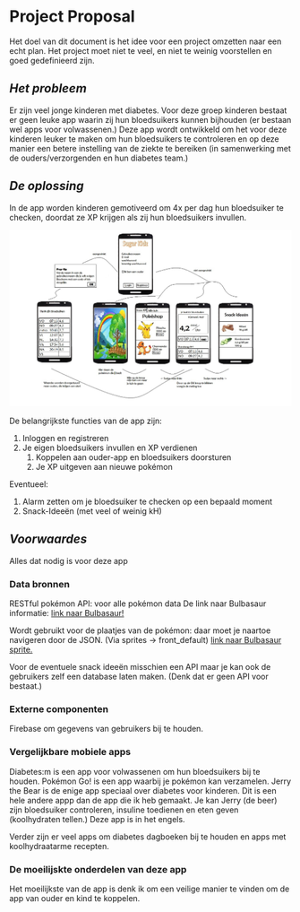 # Project Proposal
Het doel van dit document is het idee voor een project omzetten naar een echt plan. Het project moet niet te veel, en niet te weinig voorstellen en goed gedefinieerd zijn. 

## _Het probleem_
Er zijn veel jonge kinderen met diabetes. Voor deze groep kinderen bestaat er geen leuke app waarin zij hun bloedsuikers kunnen bijhouden (er bestaan wel apps voor volwassenen.) Deze app wordt ontwikkeld om het voor deze kinderen leuker te maken om hun bloedsuikers te controleren en op deze manier een betere instelling van de ziekte te bereiken (in samenwerking met de ouders/verzorgenden en hun diabetes team.)

## _De oplossing_

In de app worden kinderen gemotiveerd om 4x per dag hun bloedsuiker te checken, doordat ze XP krijgen als zij hun bloedsuikers invullen.

![Voorstelling van deze app](docs/project_proposal.jpg)

De belangrijkste functies van de app zijn:
1. Inloggen en registreren
1. Je eigen bloedsuikers invullen en XP verdienen
    1. Koppelen aan ouder-app en bloedsuikers doorsturen
    1. Je XP uitgeven aan nieuwe pokémon

Eventueel:
1. Alarm zetten om je bloedsuiker te checken op een bepaald moment
1. Snack-Ideeën (met veel of weinig kH)

## _Voorwaardes_
Alles dat nodig is voor deze app

### Data bronnen
RESTful pokémon API: voor alle pokémon data
De link naar Bulbasaur informatie: [link naar Bulbasaur!](http://pokeapi.co/api/v2/pokemon/1/)

Wordt gebruikt voor de plaatjes van de pokémon: daar moet je naartoe navigeren door de JSON. (Via sprites -> front_default)
[link naar Bulbasaur sprite.](https://raw.githubusercontent.com/PokeAPI/sprites/master/sprites/pokemon/1.png)

Voor de eventuele snack ideeën misschien een API maar je kan ook de gebruikers zelf een database laten maken. (Denk dat er geen API voor bestaat.)

### Externe componenten

Firebase om gegevens van gebruikers bij te houden.

### Vergelijkbare mobiele apps

Diabetes:m is een app voor volwassenen om hun bloedsuikers bij te houden.
Pokémon Go! is een app waarbij je pokémon kan verzamelen.
Jerry the Bear is de enige app speciaal over diabetes voor kinderen. Dit is een hele andere appp dan de app die ik heb gemaakt. Je kan Jerry (de beer) zijn bloedsuiker controleren, insuline toedienen en eten geven (koolhydraten tellen.) Deze app is in het engels.

Verder zijn er veel apps om diabetes dagboeken bij te houden en apps met koolhydraatarme recepten.

### De moeilijskte onderdelen van deze app

Het moeilijkste van de app is denk ik om een veilige manier te vinden om de app van ouder en kind te koppelen.
